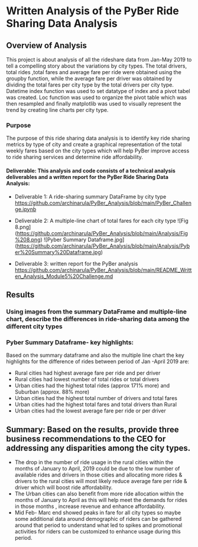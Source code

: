 # Written Analysis of the PyBer Ride Sharing Data Analysis

## Overview of Analysis
This project is about analysis of all the rideshare data from Jan-May 2019 to tell a compelling story about the variations by city types. The total drivers, total rides ,total fares and average fare per ride were obtained using the groupby function, while the average fare per driver was obtained by dividing the total fares per city type by the total drivers per city type. Datetime index function was used to set datatype of index and a pivot tabel was created. Loc function was used to organize the pivot table which was then resampled and finally matplotlib was used to visually represent the trend by creating line charts per city type.

### Purpose
The purpose of this ride sharing data analysis is to identify key ride sharing metrics by type of city and create a graphical representation of the total weekly fares based on the city types which will help PyBer improve access to ride sharing services and determine ride affordability.

#### Deliverable: This analysis and code consists of a technical analysis deliverables and a written report for the PyBer Ride Sharing Data Analysis:
- Deliverable 1: A ride-sharing summary DataFrame by city type
https://github.com/archinarula/PyBer_Analysis/blob/main/PyBer_Challenge.ipynb

- Deliverable 2: A multiple-line chart of total fares for each city type
![Fig 8.png] (https://github.com/archinarula/PyBer_Analysis/blob/main/Analysis/Fig%208.png)
![Pyber Summary Dataframe.jpg] (https://github.com/archinarula/PyBer_Analysis/blob/main/Analysis/Pyber%20Summary%20Dataframe.jpg)

- Deliverable 3:  written report for the PyBer analysis 
https://github.com/archinarula/PyBer_Analysis/blob/main/README_Written_Analysis_Module5%20Challenge.md

## Results

### Using images from the summary DataFrame and multiple-line chart, describe the differences in ride-sharing data among the different city types

### Pyber Summary Dataframe- key highlights:
Based on the summary dataframe and also the multiple line chart the key highlights for the difference of rides between period of Jan -April 2019 are:
- Rural cities had highest average fare per ride and per driver
- Rural cities had lowest number of total rides or total drivers
- Urban cities had the highest total rides (approx 171% more) and Suburban (approx. 88% more) 
- Urban cities had the highest total number of drivers and total fares
- Urban cities had the highest total fares and total drivers than Rural 
- Urban cities had the lowest average fare per ride or per driver

## Summary: Based on the results, provide three business recommendations to the CEO for addressing any disparities among the city types.
- The drop in the number of ride usage in the rural cities within the months of January to April, 2019 could be due to the low number of available rides and drivers in those cities and allocating more rides & drivers to the rural cities will most likely reduce average fare per ride & driver which will boost ride affordability. 
- The Urban cities can also benefit from more ride allocation within the months of January to April as this will help meet the demands for rides in those months , increase revenue and enhance affordability.
- Mid Feb- Marc end showed peaks in fare for all city types so maybe some additional data around demographic of riders can be gathered around that period to understand what led to spikes and promotional activities for riders can be customized to enhance usage during this period. 




